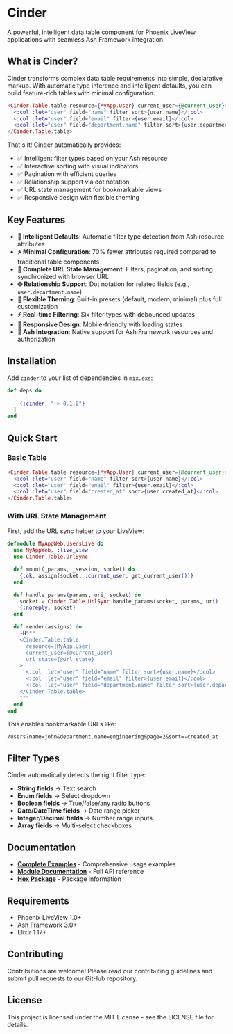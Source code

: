 # Cinder

A powerful, intelligent data table component for Phoenix LiveView applications with seamless Ash Framework integration.

## What is Cinder?

Cinder transforms complex data table requirements into simple, declarative markup. With automatic type inference and intelligent defaults, you can build feature-rich tables with minimal configuration.

```elixir
<Cinder.Table.table resource={MyApp.User} current_user={@current_user}>
  <:col :let="user" field="name" filter sort>{user.name}</:col>
  <:col :let="user" field="email" filter>{user.email}</:col>
  <:col :let="user" field="department.name" filter sort>{user.department.name}</:col>
</Cinder.Table.table>
```

That's it! Cinder automatically provides:
- ✅ Intelligent filter types based on your Ash resource
- ✅ Interactive sorting with visual indicators
- ✅ Pagination with efficient queries
- ✅ Relationship support via dot notation
- ✅ URL state management for bookmarkable views
- ✅ Responsive design with flexible theming

## Key Features

- **🧠 Intelligent Defaults**: Automatic filter type detection from Ash resource attributes
- **⚡ Minimal Configuration**: 70% fewer attributes required compared to traditional table components
- **🔗 Complete URL State Management**: Filters, pagination, and sorting synchronized with browser URL
- **🌐 Relationship Support**: Dot notation for related fields (e.g., `user.department.name`)
- **🎨 Flexible Theming**: Built-in presets (default, modern, minimal) plus full customization
- **⚡ Real-time Filtering**: Six filter types with debounced updates
- **📱 Responsive Design**: Mobile-friendly with loading states
- **🔐 Ash Integration**: Native support for Ash Framework resources and authorization

## Installation

Add `cinder` to your list of dependencies in `mix.exs`:

```elixir
def deps do
  [
    {:cinder, "~> 0.1.0"}
  ]
end
```

## Quick Start

### Basic Table

```elixir
<Cinder.Table.table resource={MyApp.User} current_user={@current_user}>
  <:col :let="user" field="name" filter sort>{user.name}</:col>
  <:col :let="user" field="email" filter>{user.email}</:col>
  <:col :let="user" field="created_at" sort>{user.created_at}</:col>
</Cinder.Table.table>
```

### With URL State Management

First, add the URL sync helper to your LiveView:

```elixir
defmodule MyAppWeb.UsersLive do
  use MyAppWeb, :live_view
  use Cinder.Table.UrlSync

  def mount(_params, _session, socket) do
    {:ok, assign(socket, :current_user, get_current_user())}
  end

  def handle_params(params, uri, socket) do
    socket = Cinder.Table.UrlSync.handle_params(socket, params, uri)
    {:noreply, socket}
  end

  def render(assigns) do
    ~H"""
    <Cinder.Table.table
      resource={MyApp.User}
      current_user={@current_user}
      url_state={@url_state}
    >
      <:col :let="user" field="name" filter sort>{user.name}</:col>
      <:col :let="user" field="email" filter>{user.email}</:col>
      <:col :let="user" field="department.name" filter sort>{user.department.name}</:col>
    </Cinder.Table.table>
    """
  end
end
```

This enables bookmarkable URLs like:
```
/users?name=john&department.name=engineering&page=2&sort=-created_at
```

## Filter Types

Cinder automatically detects the right filter type:

- **String fields** → Text search
- **Enum fields** → Select dropdown
- **Boolean fields** → True/false/any radio buttons
- **Date/DateTime fields** → Date range picker
- **Integer/Decimal fields** → Number range inputs
- **Array fields** → Multi-select checkboxes

## Documentation

- **[Complete Examples](EXAMPLES.md)** - Comprehensive usage examples
- **[Module Documentation](https://hexdocs.pm/cinder)** - Full API reference
- **[Hex Package](https://hex.pm/packages/cinder)** - Package information

## Requirements

- Phoenix LiveView 1.0+
- Ash Framework 3.0+
- Elixir 1.17+

## Contributing

Contributions are welcome! Please read our contributing guidelines and submit pull requests to our GitHub repository.

## License

This project is licensed under the MIT License - see the LICENSE file for details.

